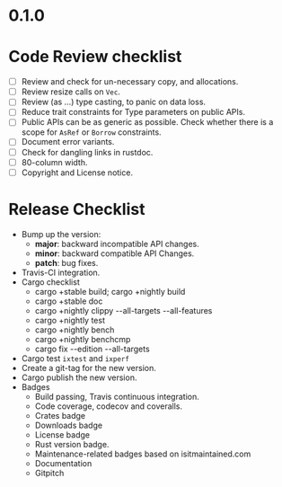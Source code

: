 0.1.0
=====

Code Review checklist
=====================

* [ ] Review and check for un-necessary copy, and allocations.
* [ ] Review resize calls on `Vec`.
* [ ] Review (as ...) type casting, to panic on data loss.
* [ ] Reduce trait constraints for Type parameters on public APIs.
* [ ] Public APIs can be as generic as possible. Check whether there
      is a scope for `AsRef` or `Borrow` constraints.
* [ ] Document error variants.
* [ ] Check for dangling links in rustdoc.
* [ ] 80-column width.
* [ ] Copyright and License notice.

Release Checklist
=================

* Bump up the version:
  * __major__: backward incompatible API changes.
  * __minor__: backward compatible API Changes.
  * __patch__: bug fixes.
* Travis-CI integration.
* Cargo checklist
  * cargo +stable build; cargo +nightly build
  * cargo +stable doc
  * cargo +nightly clippy --all-targets --all-features
  * cargo +nightly test
  * cargo +nightly bench
  * cargo +nightly benchcmp <old> <new>
  * cargo fix --edition --all-targets
* Cargo test `ixtest` and `ixperf`
* Create a git-tag for the new version.
* Cargo publish the new version.
* Badges
  * Build passing, Travis continuous integration.
  * Code coverage, codecov and coveralls.
  * Crates badge
  * Downloads badge
  * License badge
  * Rust version badge.
  * Maintenance-related badges based on isitmaintained.com
  * Documentation
  * Gitpitch
